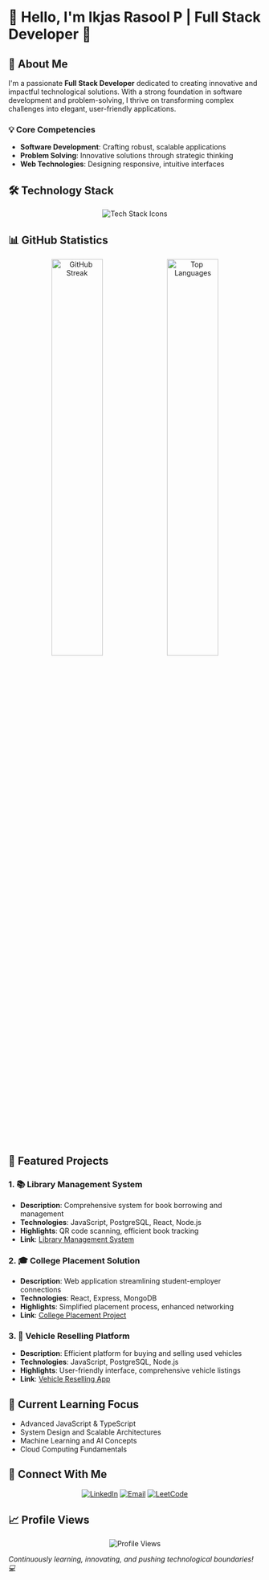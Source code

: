 # 👋 Hello, I'm Ikjas Rasool P | Full Stack Developer 🚀

## 🌟 About Me

I'm a passionate **Full Stack Developer** dedicated to creating innovative and impactful technological solutions. With a strong foundation in software development and problem-solving, I thrive on transforming complex challenges into elegant, user-friendly applications.

### 💡 Core Competencies
- **Software Development**: Crafting robust, scalable applications
- **Problem Solving**: Innovative solutions through strategic thinking
- **Web Technologies**: Designing responsive, intuitive interfaces

## 🛠️ Technology Stack

<p align="center">
  <img src="https://skillicons.dev/icons?i=js,ts,react,nodejs,python,cpp,docker,git,github,html,css,tailwind,mongodb,postgresql" alt="Tech Stack Icons"/>
</p>

## 📊 GitHub Statistics

<p align="center">
  <img src="https://github-readme-streak-stats.herokuapp.com/?user=ikjasrasool&theme=dark" alt="GitHub Streak" width="45%"/>
  <img src="https://github-readme-stats.vercel.app/api/top-langs/?username=ikjasrasool&layout=compact&theme=dark" alt="Top Languages" width="45%"/>
</p>

## 🚀 Featured Projects

### 1. 📚 Library Management System
- **Description**: Comprehensive system for book borrowing and management
- **Technologies**: JavaScript, PostgreSQL, React, Node.js
- **Highlights**: QR code scanning, efficient book tracking
- **Link**: [Library Management System](https://ikjasrasool.github.io/library/)

### 2. 🎓 College Placement Solution
- **Description**: Web application streamlining student-employer connections
- **Technologies**: React, Express, MongoDB
- **Highlights**: Simplified placement process, enhanced networking
- **Link**: [College Placement Project](https://github.com/ikjasrasool/college_placement_fullstack_project)

### 3. 🚗 Vehicle Reselling Platform
- **Description**: Efficient platform for buying and selling used vehicles
- **Technologies**: JavaScript, PostgreSQL, Node.js
- **Highlights**: User-friendly interface, comprehensive vehicle listings
- **Link**: [Vehicle Reselling App](https://github.com/ikjasrasool/reselling_fullstack_project)

## 🌱 Current Learning Focus

- Advanced JavaScript & TypeScript
- System Design and Scalable Architectures
- Machine Learning and AI Concepts
- Cloud Computing Fundamentals

## 🤝 Connect With Me

<p align="center">
  <a href="https://www.linkedin.com/in/ikjas-rasool-163312258/"><img src="https://img.shields.io/badge/LinkedIn-black?style=for-the-badge&logo=linkedin&logoColor=white" alt="LinkedIn"/></a>
  <a href="mailto:ikjasrasool2022@gmail.com"><img src="https://img.shields.io/badge/Email-black?style=for-the-badge&logo=gmail&logoColor=white" alt="Email"/></a>
  <a href="https://leetcode.com/u/Ikjas_Rasool_22CSR071/"><img src="https://img.shields.io/badge/LeetCode-black?style=for-the-badge&logo=leetcode&logoColor=white" alt="LeetCode"/></a>
</p>

## 📈 Profile Views

<p align="center">
  <img src="https://komarev.com/ghpvc/?username=ikjasrasool&style=flat-square&color=blue" alt="Profile Views"/>
</p>

*Continuously learning, innovating, and pushing technological boundaries! 💻*
